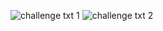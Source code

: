 ![challenge txt 1](https://user-images.githubusercontent.com/55951495/111039284-dbc22900-8435-11eb-9871-ac9f7f8c6904.png)
![challenge txt 2](https://user-images.githubusercontent.com/55951495/111039290-e11f7380-8435-11eb-8ccc-00a2da83a072.png)
